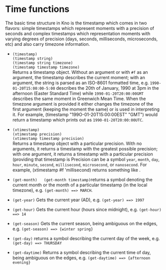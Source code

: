 # Time functions

The basic time structure in Kno is the timestamp which comes in two
flavors: simple timestamps which represent moments with a precision of seconds
and complex timestamps which representation moments with varying degrees of
precision (days, seconds, milliseconds, microseconds, etc) and also carry
timezone information.

  * `(timestamp)`  
`(timestamp string)`  
`(timestamp string timezone)`  
`(timestamp timestamp timezone)`  
Returns a timestamp object. Without an argument or with `#f` as an argument,
the timestamp describes the current moment; with an argument, the string is
parsed as an ISO-8601 formatted time, e.g. `1990-01-20T15:00:00-5:00`
describes the 20th of January, 1990 at 3pm in the afternoon (Easter Standard
Time) while `1990-01-20T20:00:00GMT` describes the same moment in Greenwich
Mean Time. When the timezone argument is provided it either changes the
timezone of the first argument (keeping the moment the same) or is used in
interpreting it. For example, (timestamp "199O-01-20T15:00:00EST" "GMT") would
return a timestamp which prints out as `1990-01-20T20:00:00UTC`.

  * `(xtimestamp)`  
`(xtimestamp precision)`  
`(xtimestamp timestamp precision)`  
Returns a timestamp object with a particular precision. With no arguments, it
returns a timestamp with the greatest possible precision; with one argument,
it returns a timestamp with a particular precision (providing that timestamp
is Precision can be a symbol `year`, `month`, `day`, `hour`, `minute`,
`second`, `millisecond`, `microsecond`, or `nanosecond`. For example,
(xtimestamp #f 'millisecond) returns something like .

  * `(get-month)  
(get-month timestamp)`returns a symbol denoting the current month or the month
of a particular timestamp (in the local timezone), e.g. `(get-month) ==>
MARCH`.

  * `(get-year)` Gets the current year (AD), e.g. `(get-year) ==> 1997`
  * `(get-hour)` Gets the current hour (hours since midnight), e.g. `(get-hour) ==> 14`
  * `(get-season)` Gets the current season, being ambiguous on the edges, e.g. `(get-season) ==> {winter spring}`
  * `(get-day)` returns a symbol describing the current day of the week, e.g. `(get-day) ==> THURSDAY`
  * `(get-daytime)` Returns a symbol describing the current time of day, being ambiguous on the edges, e.g. `(get-daytime) ==> {afternoon evening}`

